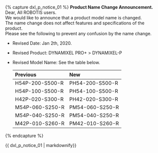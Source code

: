 {% capture dxl_p_notice_01 %}
**Product Name Change Announcement.**  
Dear, All ROBOTIS users.  
We would like to announce that a product model name is changed.  
The name change does not affect features and specifications of the product.  
Please see the following to prevent any confusion by the name change.
- Revised Date: Jan 2th, 2020.  
- Revised Product: DYNAMIXEL PRO+ > DYNAMIXEL-P
- Revised Model Name: See the table below.  

  | Previous        | New             |
  |:----------------|:----------------|
  | H54P-200-S500-R | PH54-200-S500-R |
  | H54P-100-S500-R | PH54-100-S500-R |
  | H42P-020-S300-R | PH42-020-S300-R |
  | M54P-060-S250-R | PM54-060-S250-R |
  | M54P-040-S250-R | PM54-040-S250-R |
  | M42P-010-S260-R | PM42-010-S260-R |

{% endcapture %}
<div class="notice">{{ dxl_p_notice_01 | markdownify}}</div>
